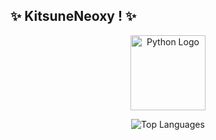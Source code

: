 ## ✨ KitsuneNeoxy ! ✨

<p align="center">
  <img src="https://www.python.org/static/community_logos/python-logo.png" alt="Python Logo" width="120"/>
</p>

<p align="center">
  <img src="https://github-readme-stats.vercel.app/api/top-langs/?username=KitsuneNeoxy&layout=compact&theme=radical" alt="Top Languages"/>
</p>




<!--
**KitsuneNeoxy/KitsuneNeoxy** is a ✨ _special_ ✨ repository because its `README.md` (this file) appears on your GitHub profile.

Here are some ideas to get you started:

- 🔭 I’m currently working on ...
- 🌱 I’m currently learning ...
- 👯 I’m looking to collaborate on ...
- 🤔 I’m looking for help with ...
- 💬 Ask me about ...
- 📫 How to reach me: ...
- 😄 Pronouns: ...
- ⚡ Fun fact: ...
-->
